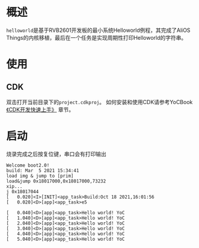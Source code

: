 # 概述

`helloworld`是基于RVB2601开发板的最小系统Helloworld例程，其完成了AliOS Things的内核移植，最后在一个任务是实现周期性打印Helloworld的字符串。

# 使用

## CDK

双击打开当前目录下的`project.cdkproj`。
如何安装和使用CDK请参考YoCBook [《CDK开发快速上手》](https://yoc.docs.t-head.cn/yocbook/Chapter2-%E5%BF%AB%E9%80%9F%E4%B8%8A%E6%89%8B%E6%8C%87%E5%BC%95/%E4%BD%BF%E7%94%A8CDK%E5%BC%80%E5%8F%91%E5%BF%AB%E9%80%9F%E4%B8%8A%E6%89%8B.html) 章节。

# 启动

烧录完成之后按复位键，串口会有打印输出

```cli
Welcome boot2.0!
build: Mar  5 2021 15:34:41
load img & jump to [prim]
load&jump 0x18017000,0x18017000,73232
xip...
j 0x18017044
[   0.020]<I>[INIT]<app_task>Build:Oct 18 2021,16:01:56
[   0.020]<D>[app]<app_task>e5

[   0.040]<D>[app]<app_task>Hello world! YoC
[   1.040]<D>[app]<app_task>Hello world! YoC
[   2.040]<D>[app]<app_task>Hello world! YoC
[   3.040]<D>[app]<app_task>Hello world! YoC
[   4.040]<D>[app]<app_task>Hello world! YoC
[   5.040]<D>[app]<app_task>Hello world! YoC
```
